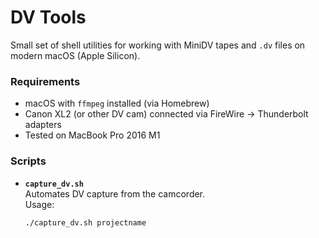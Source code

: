 # DV Tools

Small set of shell utilities for working with MiniDV tapes and `.dv` files on modern macOS (Apple Silicon).

### Requirements
- macOS with `ffmpeg` installed (via Homebrew)
- Canon XL2 (or other DV cam) connected via FireWire → Thunderbolt adapters
- Tested on MacBook Pro 2016 M1

### Scripts

- **`capture_dv.sh`**  
  Automates DV capture from the camcorder.  
  Usage:  
  ```bash
  ./capture_dv.sh projectname
